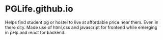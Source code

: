 # PGLife.github.io
Helps find student pg or hostel to live at affordable price near them. Even in there city.  Made use of html,css and javascript for frontend while emerging  in pHp and react for backend.
